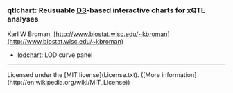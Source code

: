### qtlchart: Reusuable [D3](http://d3js.org)-based interactive charts for xQTL analyses

Karl W Broman,
[http://www.biostat.wisc.edu/~kbroman](http://www.biostat.wisc.edu/~kbroman)

- [lodchart](lodchart): LOD curve panel

<hr/>
Licensed under the [MIT license](License.txt). ([More information](http://en.wikipedia.org/wiki/MIT_License))

